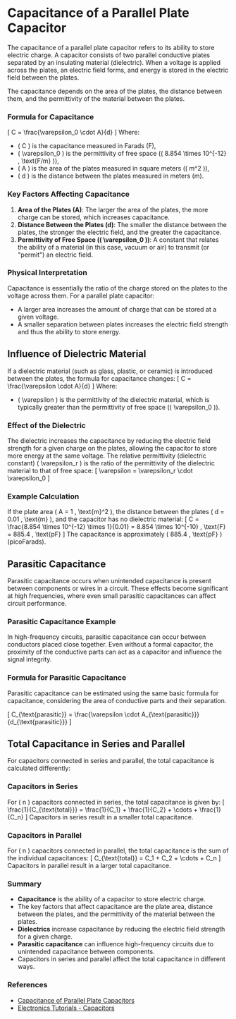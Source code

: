 # Capacitance of a Parallel Plate Capacitor

The capacitance of a parallel plate capacitor refers to its ability to store electric charge. A capacitor consists of two parallel conductive plates separated by an insulating material (dielectric). When a voltage is applied across the plates, an electric field forms, and energy is stored in the electric field between the plates. 

The capacitance depends on the area of the plates, the distance between them, and the permittivity of the material between the plates.

### Formula for Capacitance
\[
C = \frac{\varepsilon_0 \cdot A}{d}
\]
Where:
- \( C \) is the capacitance measured in Farads (F),
- \( \varepsilon_0 \) is the permittivity of free space (\( 8.854 \times 10^{-12} \, \text{F/m} \)),
- \( A \) is the area of the plates measured in square meters (\( m^2 \)),
- \( d \) is the distance between the plates measured in meters (m).

### Key Factors Affecting Capacitance
1. **Area of the Plates (A)**: The larger the area of the plates, the more charge can be stored, which increases capacitance.
2. **Distance Between the Plates (d)**: The smaller the distance between the plates, the stronger the electric field, and the greater the capacitance.
3. **Permittivity of Free Space (\( \varepsilon_0 \))**: A constant that relates the ability of a material (in this case, vacuum or air) to transmit (or "permit") an electric field.

### Physical Interpretation
Capacitance is essentially the ratio of the charge stored on the plates to the voltage across them. For a parallel plate capacitor:
- A larger area increases the amount of charge that can be stored at a given voltage.
- A smaller separation between plates increases the electric field strength and thus the ability to store energy.

## Influence of Dielectric Material

If a dielectric material (such as glass, plastic, or ceramic) is introduced between the plates, the formula for capacitance changes:
\[
C = \frac{\varepsilon \cdot A}{d}
\]
Where:
- \( \varepsilon \) is the permittivity of the dielectric material, which is typically greater than the permittivity of free space (\( \varepsilon_0 \)).

### Effect of the Dielectric
The dielectric increases the capacitance by reducing the electric field strength for a given charge on the plates, allowing the capacitor to store more energy at the same voltage. The relative permittivity (dielectric constant) \( \varepsilon_r \) is the ratio of the permittivity of the dielectric material to that of free space:
\[
\varepsilon = \varepsilon_r \cdot \varepsilon_0
\]

### Example Calculation

If the plate area \( A = 1 \, \text{m}^2 \), the distance between the plates \( d = 0.01 \, \text{m} \), and the capacitor has no dielectric material:
\[
C = \frac{8.854 \times 10^{-12} \times 1}{0.01} = 8.854 \times 10^{-10} \, \text{F} = 885.4 \, \text{pF}
\]
The capacitance is approximately \( 885.4 \, \text{pF} \) (picoFarads).

## Parasitic Capacitance

Parasitic capacitance occurs when unintended capacitance is present between components or wires in a circuit. These effects become significant at high frequencies, where even small parasitic capacitances can affect circuit performance.

### Parasitic Capacitance Example
In high-frequency circuits, parasitic capacitance can occur between conductors placed close together. Even without a formal capacitor, the proximity of the conductive parts can act as a capacitor and influence the signal integrity.

### Formula for Parasitic Capacitance
Parasitic capacitance can be estimated using the same basic formula for capacitance, considering the area of conductive parts and their separation.

\[
C_{\text{parasitic}} = \frac{\varepsilon \cdot A_{\text{parasitic}}}{d_{\text{parasitic}}}
\]

## Total Capacitance in Series and Parallel

For capacitors connected in series and parallel, the total capacitance is calculated differently:

### Capacitors in Series
For \( n \) capacitors connected in series, the total capacitance is given by:
\[
\frac{1}{C_{\text{total}}} = \frac{1}{C_1} + \frac{1}{C_2} + \cdots + \frac{1}{C_n}
\]
Capacitors in series result in a smaller total capacitance.

### Capacitors in Parallel
For \( n \) capacitors connected in parallel, the total capacitance is the sum of the individual capacitances:
\[
C_{\text{total}} = C_1 + C_2 + \cdots + C_n
\]
Capacitors in parallel result in a larger total capacitance.

### Summary
- **Capacitance** is the ability of a capacitor to store electric charge.
- The key factors that affect capacitance are the plate area, distance between the plates, and the permittivity of the material between the plates.
- **Dielectrics** increase capacitance by reducing the electric field strength for a given charge.
- **Parasitic capacitance** can influence high-frequency circuits due to unintended capacitance between components.
- Capacitors in series and parallel affect the total capacitance in different ways.

### References

- [Capacitance of Parallel Plate Capacitors](https://www.physicsclassroom.com/class/circuits/Lesson-4/Capacitance)
- [Electronics Tutorials - Capacitors](https://www.electronics-tutorials.ws/capacitor/cap_1.html)
